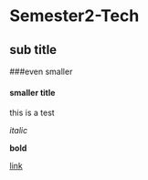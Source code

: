 # Semester2-Tech

## sub title

###even smaller

#### smaller title
this is a test


*italic*

**bold**

[link](https://www.google.com)